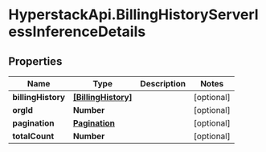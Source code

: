 # HyperstackApi.BillingHistoryServerlessInferenceDetails

## Properties

Name | Type | Description | Notes
------------ | ------------- | ------------- | -------------
**billingHistory** | [**[BillingHistory]**](BillingHistory.md) |  | [optional] 
**orgId** | **Number** |  | [optional] 
**pagination** | [**Pagination**](Pagination.md) |  | [optional] 
**totalCount** | **Number** |  | [optional] 


